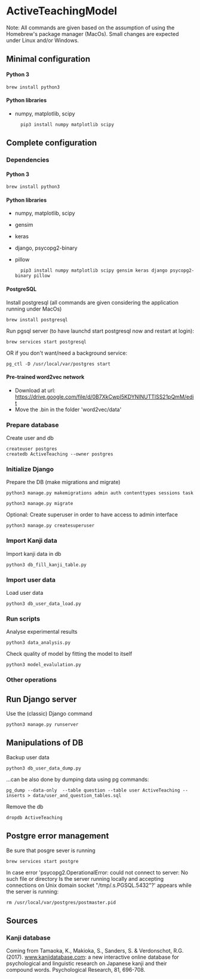 # ActiveTeachingModel

Note: All commands are given based on the assumption of using the Homebrew's package manager (MacOs). 
Small changes are expected under Linux and/or Windows. 

## Minimal configuration

#### Python 3

    brew install python3

#### Python libraries

* numpy, matplotlib, scipy

        pip3 install numpy matplotlib scipy

## Complete configuration

### Dependencies

#### Python 3

    brew install python3

#### Python libraries

* numpy, matplotlib, scipy
* gensim
* keras
* django, psycopg2-binary
* pillow

        pip3 install numpy matplotlib scipy gensim keras django psycopg2-binary pillow

#### PostgreSQL

Install postgresql (all commands are given considering the application running under MacOs)

    brew install postgresql
    
Run pgsql server (to have launchd start postgresql now and restart at login): 

    brew services start postgresql

OR if you don't want/need a background service:

    pg_ctl -D /usr/local/var/postgres start
    
#### Pre-trained word2vec network

* Download at url: https://drive.google.com/file/d/0B7XkCwpI5KDYNlNUTTlSS21pQmM/edit
* Move the .bin in the folder 'word2vec/data' 

    
### Prepare database

Create user and db

    createuser postgres
    createdb ActiveTeaching --owner postgres


### Initialize Django

Prepare the DB (make migrations and migrate)

    python3 manage.py makemigrations admin auth contenttypes sessions task

    python3 manage.py migrate
    
Optional: Create superuser in order to have access to admin interface

    python3 manage.py createsuperuser
    
### Import Kanji data
    
Import kanji data in db
    
    python3 db_fill_kanji_table.py
    
### Import user data

Load user data
    
    python3 db_user_data_load.py
    
### Run scripts


Analyse experimental results

    python3 data_analysis.py
    

Check quality of model by fitting the model to itself

    python3 model_evalulation.py 
    

### Other operations

## Run Django server
   
Use the (classic) Django command

    python3 manage.py runserver

## Manipulations of DB

Backup user data

    python3 db_user_data_dump.py

...can be also done by dumping data using pg commands:

    pg_dump --data-only  --table question --table user ActiveTeaching --inserts > data/user_and_question_tables.sql


Remove the db
    
    dropdb ActiveTeaching 


## Postgre error management

Be sure that posgre sever is running
    
    brew services start postgre

In case error 'psycopg2.OperationalError: could not connect to server: No such file or directory
	Is the server running locally and accepting
	connections on Unix domain socket "/tmp/.s.PGSQL.5432"?' appears while the server is running:

    rm /usr/local/var/postgres/postmaster.pid
    
## Sources

### Kanji database
   
   Coming from Tamaoka, K., Makioka, S., Sanders, S. & Verdonschot, R.G. (2017). 
www.kanjidatabase.com: a new interactive online database for psychological and linguistic research on Japanese kanji 
and their compound words. Psychological Research, 81, 696-708.